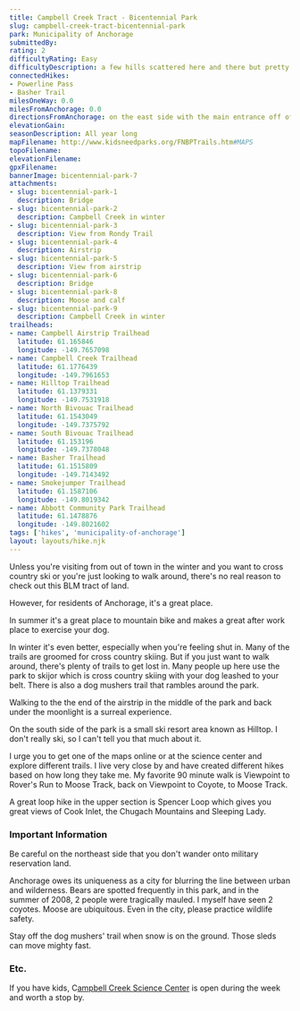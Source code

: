 ```yaml
---
title: Campbell Creek Tract - Bicentennial Park
slug: campbell-creek-tract-bicentennial-park
park: Municipality of Anchorage
submittedBy: 
rating: 2
difficultyRating: Easy
difficultyDescription: a few hills scattered here and there but pretty much level.  If desired, some trails gently slope up the Chugach Mountains.
connectedHikes:
- Powerline Pass
- Basher Trail
milesOneWay: 0.0
milesFromAnchorage: 0.0
directionsFromAnchorage: on the east side with the main entrance off of  Tudor.  There are other entrances at Abbot Road and Abbot Loop Road.
elevationGain: 
seasonDescription: All year long
mapFilename: http://www.kidsneedparks.org/FNBPTrails.htm#MAPS
topoFilename: 
elevationFilename: 
gpxFilename: 
bannerImage: bicentennial-park-7
attachments:
- slug: bicentennial-park-1
  description: Bridge
- slug: bicentennial-park-2
  description: Campbell Creek in winter
- slug: bicentennial-park-3
  description: View from Rondy Trail
- slug: bicentennial-park-4
  description: Airstrip
- slug: bicentennial-park-5
  description: View from airstrip
- slug: bicentennial-park-6
  description: Bridge
- slug: bicentennial-park-8
  description: Moose and calf
- slug: bicentennial-park-9
  description: Campbell Creek in winter
trailheads:
- name: Campbell Airstrip Trailhead
  latitude: 61.165846
  longitude: -149.7657098
- name: Campbell Creek Trailhead
  latitude: 61.1776439
  longitude: -149.7961653
- name: Hilltop Trailhead
  latitude: 61.1379331
  longitude: -149.7531918
- name: North Bivouac Trailhead
  latitude: 61.1543049
  longitude: -149.7375792
- name: South Bivouac Trailhead
  latitude: 61.153196
  longitude: -149.7378048
- name: Basher Trailhead
  latitude: 61.1515809
  longitude: -149.7143492
- name: Smokejumper Trailhead
  latitude: 61.1587106
  longitude: -149.8019342
- name: Abbott Community Park Trailhead
  latitude: 61.1478876
  longitude: -149.8021602
tags: ['hikes', 'municipality-of-anchorage']
layout: layouts/hike.njk
---
```

Unless you're visiting from out of town in the winter and you want to cross country ski or you're just looking to walk around, there's no real reason to check out this BLM tract of land. 

However, for residents of Anchorage, it's a great place.

In summer it's a great place to mountain bike and makes a great after work place to exercise your dog. 

In winter it's even better, especially when you're feeling shut in. Many of the trails are groomed for cross country skiing. But if you just want to walk around, there's plenty of trails to get lost in. Many people up here use the park to skijor which is cross country skiing with your dog leashed to your belt. There is also a dog mushers trail that rambles around the park. 

Walking to the the end of the airstrip in the middle of the park and back under the moonlight is a surreal experience.

On the south side of the park is a small ski resort area known as Hilltop. I don't really ski, so I can't tell you that much about it.

I urge you to get one of the maps online or at the science center and explore different trails. I live very close by and have created different hikes based on how long they take me. My favorite 90 minute walk is Viewpoint to Rover's Run to Moose Track, back on Viewpoint to Coyote, to Moose Track.

A great loop hike in the upper section is Spencer Loop which gives you great views of Cook Inlet, the Chugach Mountains and Sleeping Lady.

### Important Information

Be careful on the northeast side that you don't wander onto military reservation land.

Anchorage owes its uniqueness as a city for blurring the line between urban and wilderness. Bears are spotted frequently in this park, and in the summer of 2008, 2 people were tragically mauled. I myself have seen 2 coyotes. Moose are ubiquitous. Even in the city, please practice wildlife safety. 

Stay off the dog mushers' trail when snow is on the ground. Those sleds can move mighty fast.

### Etc.

If you have kids, C[ampbell Creek Science Center](http://www.blm.gov/ak/sciencecenter/index.html) is open during the week and worth a stop by.